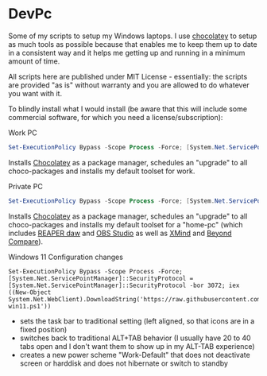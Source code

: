 # DevPc
Some of my scripts to setup my Windows laptops. I use [chocolatey](https://chocolatey.org/) to setup as much tools as possible because that enables me to keep them up to date in a consistent way and it helps me getting up and running in a minimum amount of time.

All scripts here are published under MIT License - essentially: the scripts are provided "as is" without warranty and you are allowed to do whatever you want with it.

To blindly install what I would install (be aware that this will include some commercial software, for which you need a license/subscription):

Work PC
```PowerShell
Set-ExecutionPolicy Bypass -Scope Process -Force; [System.Net.ServicePointManager]::SecurityProtocol = [System.Net.ServicePointManager]::SecurityProtocol -bor 3072; iex ((New-Object System.Net.WebClient).DownloadString('https://raw.githubusercontent.com/Interface007/DevPc/main/install-work.ps1'))
```
Installs [Chocolatey](https://chocolatey.org/) as a package manager, schedules an "upgrade" to all choco-packages and installs my default toolset for work.

Private PC
```PowerShell
Set-ExecutionPolicy Bypass -Scope Process -Force; [System.Net.ServicePointManager]::SecurityProtocol = [System.Net.ServicePointManager]::SecurityProtocol -bor 3072; iex ((New-Object System.Net.WebClient).DownloadString('https://raw.githubusercontent.com/Interface007/DevPc/main/install-privat.ps1'))
```
Installs [Chocolatey](https://chocolatey.org/) as a package manager, schedules an "upgrade" to all choco-packages and installs my default toolset for a "home-pc" (which includes [REAPER daw](https://www.reaper.fm/) and [OBS Studio](https://obsproject.com/) as well as [XMind](https://www.xmind.net/) and [Beyond Compare](https://www.scootersoftware.com/)).

Windows 11 Configuration changes
```
Set-ExecutionPolicy Bypass -Scope Process -Force; [System.Net.ServicePointManager]::SecurityProtocol = [System.Net.ServicePointManager]::SecurityProtocol -bor 3072; iex ((New-Object System.Net.WebClient).DownloadString('https://raw.githubusercontent.com/Interface007/DevPc/main/setup-win11.ps1'))
```
- sets the task bar to traditional setting (left aligned, so that icons are in a fixed position)
- switches back to traditional ALT+TAB behavior (I usually have 20 to 40 tabs open and I don't want them to show up in my ALT-TAB experience)
- creates a new power scheme "Work-Default" that does not deactivate screen or harddisk and does not hibernate or switch to standby
